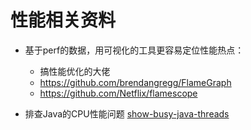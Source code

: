# 性能相关资料

- 基于perf的数据，用可视化的工具更容易定位性能热点：
  - 搞性能优化的大佬
  - https://github.com/brendangregg/FlameGraph
  - https://github.com/Netflix/flamescope

- 排查Java的CPU性能问题 [show-busy-java-threads](https://github.com/oldratlee/useful-scripts/blob/dev-2.x/docs/java.md#-show-busy-java-threads)


